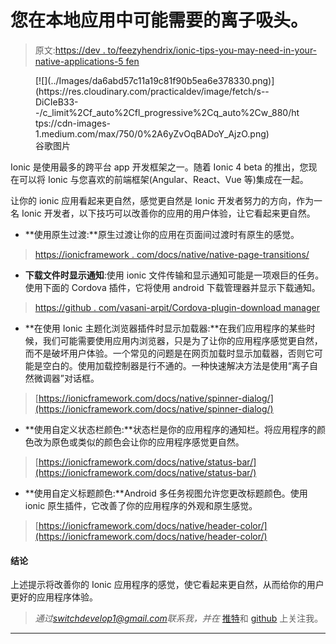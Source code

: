 # 您在本地应用中可能需要的离子吸头。

> 原文:[https://dev . to/feezyhendrix/ionic-tips-you-may-need-in-your-native-applications-5 fen](https://dev.to/feezyhendrix/ionic-tips-you-might-need-in-your-native-applications-5fen)

<figure>[![](../Images/da6abd57c11a19c81f90b5ea6e378330.png)](https://res.cloudinary.com/practicaldev/image/fetch/s--DiCIeB33--/c_limit%2Cf_auto%2Cfl_progressive%2Cq_auto%2Cw_880/https://cdn-images-1.medium.com/max/750/0%2A6yZvOqBADoY_AjzO.png) 

<figcaption>谷歌图片</figcaption>

</figure>

Ionic 是使用最多的跨平台 app 开发框架之一。随着 Ionic 4 beta 的推出，您现在可以将 Ionic 与您喜欢的前端框架(Angular、React、Vue 等)集成在一起。

让你的 ionic 应用看起来更自然，感觉更自然是 Ionic 开发者努力的方向，作为一名 Ionic 开发者，以下技巧可以改善你的应用的用户体验，让它看起来更自然。

*   **使用原生过渡:**原生过渡让你的应用在页面间过渡时有原生的感觉。

> [https://ionicframework . com/docs/native/native-page-transitions/](https://ionicframework.com/docs/native/native-page-transitions/)

*   **下载文件时显示通知**:使用 ionic 文件传输和显示通知可能是一项艰巨的任务。使用下面的 Cordova 插件，它将使用 android 下载管理器并显示下载通知。

> [https://github . com/vasani-arpit/Cordova-plugin-download manager](https://github.com/vasani-arpit/cordova-plugin-downloadmanager)

*   **在使用 Ionic 主题化浏览器插件时显示加载器:**在我们应用程序的某些时候，我们可能需要使用应用内浏览器，只是为了让你的应用程序感觉更自然，而不是破坏用户体验。一个常见的问题是在网页加载时显示加载器，否则它可能是空白的。使用加载控制器是行不通的。一种快速解决方法是使用“离子自然微调器”对话框。

> [https://ionicframework.com/docs/native/spinner-dialog/](https://ionicframework.com/docs/native/spinner-dialog/)

*   **使用自定义状态栏颜色:**状态栏是你的应用程序的通知栏。将应用程序的颜色改为原色或类似的颜色会让你的应用程序感觉更自然。

> [https://ionicframework.com/docs/native/status-bar/](https://ionicframework.com/docs/native/status-bar/)

*   **使用自定义标题颜色:**Android 多任务视图允许您更改标题颜色。使用 ionic 原生插件，它改善了你的应用程序的外观和原生感觉。

> [https://ionicframework.com/docs/native/header-color/](https://ionicframework.com/docs/native/header-color/)

#### [](#conclusion)**结论**

上述提示将改善你的 Ionic 应用程序的感觉，使它看起来更自然，从而给你的用户更好的应用程序体验。

> *通过[switchdevelop1@gmail.com](mailto:switchdevelop1@gmail.com)联系我，并在* [推特](https://twitter.com/feezyhendrix)和 [github](https://github.com/FeezyHendrix) 上关注我。

* * *